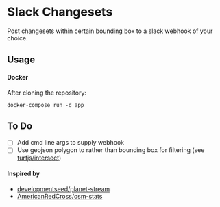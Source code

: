 # Slack Changesets
Post changesets within certain bounding box to a slack webhook of your choice.

## Usage
#### Docker

After cloning the repository:

```
docker-compose run -d app
```

## To Do
- [ ] Add cmd line args to supply webhook
- [ ] Use geojson polygon to rather than bounding box for filtering (see [turfjs/intersect](http://turfjs.org/docs/#intersect))

#### Inspired by
- [developmentseed/planet-stream](https://github.com/developmentseed/planet-stream)
- [AmericanRedCross/osm-stats](https://github.com/AmericanRedCross/osm-stats)